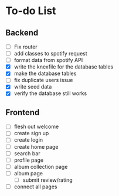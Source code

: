# To-do List
## Backend
- [ ] Fix router
- [ ] add classes to spotify request 
- [ ] format data from spotify API
- [x] write the knexfile for the database tables
- [x] make the database tables 
- [ ] fix duplicate users issue
- [x] write seed data
- [x] verify the database still works
## Frontend
- [ ] flesh out welcome
- [ ] create sign up
- [ ] create login
- [ ] create home page
- [ ] search bar
- [ ] profile page
- [ ] album collection page
- [ ] album page
  - [ ] submit review/rating
- [ ] connect all pages
